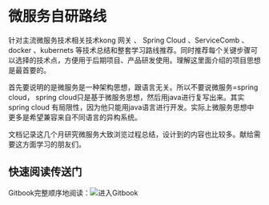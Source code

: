 # 微服务自研路线
针对主流微服务技术相关技术kong 网关 、 Spring Cloud 、ServiceComb 、docker 、kubernets 等技术总结和整套学习路线推荐。同时推荐每个关键步骤可以选择的技术点，方便用于后期项目、产品研发使用。理解这里面介绍的项目思想是最首要的。

首先要说明的是微服务是一种架构思想，跟语言无关。所以不要说微服务=spring cloud， spring cloud只是基于微服务思想，然后用java进行复写出来。其实spring cloud 有局限性，因为他只能用java语言进行开发。实际上微服务思想中更多是希望兼容来自不同语言的异构系统。

文档记录这几个月研究微服务大致浏览过程总结，设计到的内容也比较多。献给需要这方面学习的朋友们。

## 快速阅读传送门
Gitbook完整顺序地阅读：![进入Gitbook](https://legacy.gitbook.com/book/long0419/mileworks-microservice-kit)

  




  

